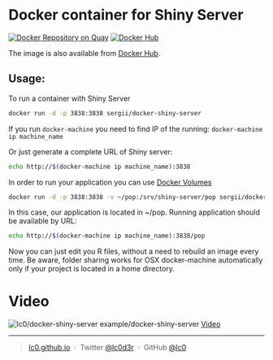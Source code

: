 Docker container for Shiny Server
=======================

[![Docker Repository on Quay](https://quay.io/repository/lc00/docker-shiny-server/status "Docker Repository on Quay")](https://quay.io/repository/lc00/docker-shiny-server)
[![Docker Hub](https://img.shields.io/docker/pulls/sergii/docker-shiny-server.svg "Docker Hub")](https://hub.docker.com/r/sergii/docker-shiny-server/)

The image is also available from [Docker Hub](https://hub.docker.com/r/sergii/docker-shiny-server/).

## Usage:

To run a container with Shiny Server
```sh
docker run -d -p 3838:3838 sergii/docker-shiny-server
```

If you run `docker-machine` you need to find IP of the running: `docker-machine ip machine_name`

Or just generate a complete URL of Shiny server:
```sh
echo http://$(docker-machine ip machine_name):3838
```

In order to run your application you can use [Docker Volumes](https://docs.docker.com/engine/userguide/containers/dockervolumes/)
```sh
docker run -d -p 3838:3838 -v ~/pop:/srv/shiny-server/pop sergii/docker-shiny-server
```
In this case, our application is located in ~/pop. Running application should be available by URL:

```sh
echo http://$(docker-machine ip machine_name):3838/pop
````
Now you can just edit you R files, without a need to rebuild an image every time. Be aware, folder sharing works for OSX docker-machine automatically only if your project is located in a home directory.

# Video
![lc0/docker-shiny-server example/docker-shiny-server](http://g.recordit.co/0iHRE5jO18.gif "lc0/docker-shiny-server example")
[Video](http://recordit.co/0iHRE5jO18)



---

> [lc0.github.io](http://lc0.github.io) &nbsp;&middot;&nbsp;
> Twitter [@lc0d3r](https://twitter.com/lc0d3r) &nbsp;&middot;&nbsp;
> GitHub [@lc0](https://github.com/lc0)
